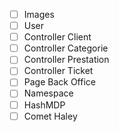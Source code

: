 - [ ] Images
- [ ] User
- [ ] Controller Client
- [ ] Controller Categorie
- [ ] Controller Prestation
- [ ] Controller Ticket
- [ ] Page Back Office
- [ ] Namespace
- [ ] HashMDP
- [ ] Comet Haley